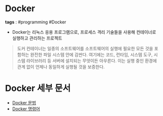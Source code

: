 # Docker
**tags** : #programming  #Docker 

- Docker는 리눅스 응용 프로그램으로, 프로세스 격리 기술들을 사용해 컨테이너로 실행하고 관리하는 프로젝트

> 도커 컨테이너는 일종의 소프트웨어를 소프트웨어의 실행에 필요한 모든 것을 포함하는 완전한 파일 시스템 안에 감싼다. 여기에는 코드, 런타임, 시스템 도구, 시스템 라이브러리 등 서버에 설치되는 무엇이든 아우른다. 이는 실행 중인 환경에 관계 없이 언제나 동일하게 실행될 것을 보증한다.

# Docker 세부 문서
- [Docker 문법](Docker%20)
- [Docker 명령어](Docker%20명령어.md)
